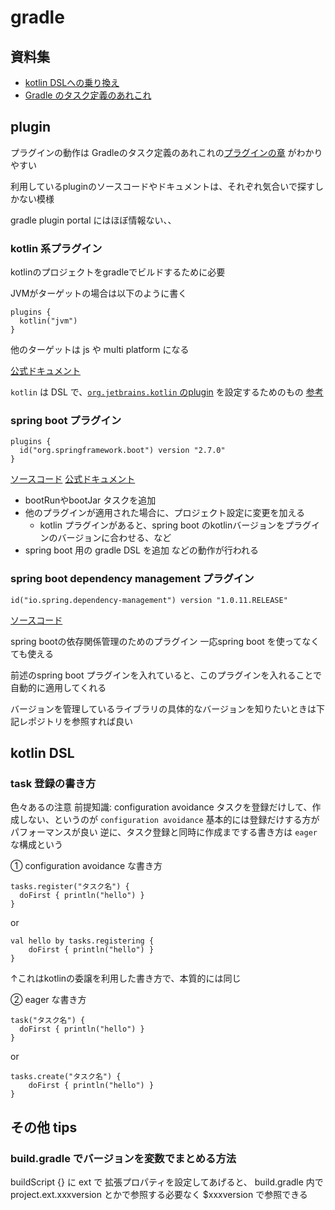 

# gradle

## 資料集

- [kotlin DSLへの乗り換え](https://blog1.mammb.com/entry/2020/11/14/090000)
- [Gradle のタスク定義のあれこれ](https://qiita.com/opengl-8080/items/0a192b62ee87d8ac7578)

## plugin
プラグインの動作は
Gradleのタスク定義のあれこれの[プラグインの章](https://qiita.com/opengl-8080/items/0a192b62ee87d8ac7578#%E3%83%97%E3%83%A9%E3%82%B0%E3%82%A4%E3%83%B3) がわかりやすい

利用しているpluginのソースコードやドキュメントは、それぞれ気合いで探すしかない模様

gradle plugin portal にはほぼ情報ない、、



### kotlin 系プラグイン
kotlinのプロジェクトをgradleでビルドするために必要

JVMがターゲットの場合は以下のように書く
```
plugins {
  kotlin("jvm")
}
```
他のターゲットは js や multi platform になる

[公式ドキュメント](https://kotlinlang.org/docs/gradle.html#plugin-and-versions)

`kotlin` は DSL で、[`org.jetbrains.kotlin` のplugin]( https://plugins.gradle.org/search?term=org.jetbrains.kotlin
) を設定するためのもの
[参考](https://github.com/breandan/kotlin-dsl/blob/70aca202558f2f6e43cd8ead3ec95d669bfd7b33/buildSrc/src/main/kotlin/codegen/GenerateKotlinDependencyExtensions.kt#L78-L88)

### spring boot プラグイン
```
plugins {
  id("org.springframework.boot") version "2.7.0"
}
```
[ソースコード](https://github.com/spring-projects/spring-boot/tree/main/spring-boot-project/spring-boot-tools/spring-boot-gradle-plugin)
[公式ドキュメント](https://spring.pleiades.io/spring-boot/docs/current/gradle-plugin/reference/htmlsingle/)

- bootRunやbootJar タスクを追加
- 他のプラグインが適用された場合に、プロジェクト設定に変更を加える
	- kotlin プラグインがあると、spring boot のkotlinバージョンをプラグインのバージョンに合わせる、など
- spring boot 用の gradle DSL を追加
などの動作が行われる

### spring boot dependency management プラグイン
```
id("io.spring.dependency-management") version "1.0.11.RELEASE"
```

[ソースコード](https://github.com/spring-gradle-plugins/dependency-management-plugin)

spring bootの依存関係管理のためのプラグイン
一応spring boot を使ってなくても使える

前述のspring boot プラグインを入れていると、このプラグインを入れることで自動的に適用してくれる

バージョンを管理しているライブラリの具体的なバージョンを知りたいときは下記レポジトリを参照すれば良い




## kotlin DSL

### task 登録の書き方
色々あるの注意
前提知識: configuration avoidance
 タスクを登録だけして、作成しない、というのが `configuration avoidance` 
 基本的には登録だけする方がパフォーマンスが良い
逆に、タスク登録と同時に作成までする書き方は `eager` な構成という

① configuration avoidance な書き方 
```
tasks.register("タスク名") {  
  doFirst { println("hello") }
}  
```

or  
``` 
val hello by tasks.registering {  
    doFirst { println("hello") }
}
```
↑これはkotlinの委譲を利用した書き方で、本質的には同じ


② eager な書き方
```  
task("タスク名") {  
  doFirst { println("hello") }
}  
```
or
```
tasks.create("タスク名") {
    doFirst { println("hello") }
}
```


## その他 tips
###  build.gradle でバージョンを変数でまとめる方法

buildScript {} に ext で 拡張プロパティを設定してあげると、 build.gradle 内で project.ext.xxxversion とかで参照する必要なく $xxxversion で参照できる


<!--stackedit_data:
eyJoaXN0b3J5IjpbNTc3NTUzNTcwLDE0OTM4OTgyMzUsLTE3Nj
AyMTI0MTksLTE5MjA3MjQ3ODMsLTExNjU1ODU0MywtMjAzMTgw
NDQyOCwtOTg2MDIyNTMxXX0=
-->